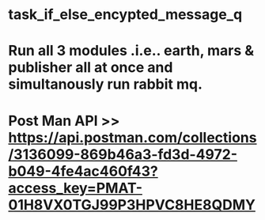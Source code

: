 # task_if_else_encypted_message_q
# Run all 3 modules .i.e.. earth, mars & publisher all at once and simultanously run rabbit mq.
# Post Man API >> https://api.postman.com/collections/3136099-869b46a3-fd3d-4972-b049-4fe4ac460f43?access_key=PMAT-01H8VX0TGJ99P3HPVC8HE8QDMY
